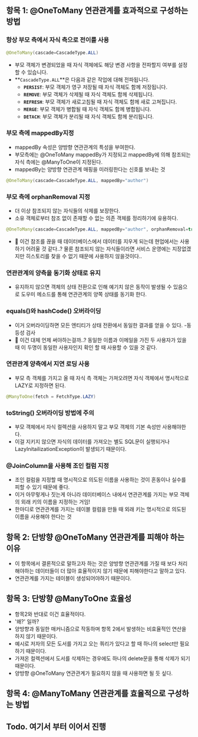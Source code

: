 ## 항목 1: @OneToMany 연관관계를 효과적으로 구성하는 방법

### 항상 부모 측에서 자식 측으로 전이를 사용

```java
@OneToMany(cascade=CascadeType.ALL)
```

- 부모 객체가 변경되었을 때 자식 객체에도 해당 변경 사항을 전파할지 여부를 설정할 수 있습니다.
- **`CascadeType.ALL`**은 다음과 같은 작업에 대해 전파됩니다.
    - **`PERSIST`**: 부모 객체가 영구 저장될 때 자식 객체도 함께 저장됩니다.
    - **`REMOVE`**: 부모 객체가 삭제될 때 자식 객체도 함께 삭제됩니다.
    - **`REFRESH`**: 부모 객체가 새로고침될 때 자식 객체도 함께 새로 고쳐집니다.
    - **`MERGE`**: 부모 객체가 병합될 때 자식 객체도 함께 병합됩니다.
    - **`DETACH`**: 부모 객체가 분리될 때 자식 객체도 함께 분리됩니다.

### 부모 측에 mappedBy지정

- mappedBy 속성은 양방향 연관관계의 특성을 부여한다.
- 부모측에는 @OneToMany mappedBy가 지정되고 mappedBy에 의해 참조되는 자식 측에는 @ManyToOne이 지정된다.
- mappedBy는 양방향 연관관계 매핑을 미러링한다는 신호를 보내는 것

```java
@OneToMany(cascade=CascadeType.ALL, mappedBy="author")
```

### 부모 측에 orphanRemoval 지정

- 더 이상 참조되지 않는 자식들의 삭제를 보장한다.
- 소유 객체로부터 참조 없이 존재할 수 없는 의존 객체를 정리하기에 유용하다.

```java
@OneToMany(cascade=CascadeType.ALL, mappedBy="author", orphanRemoval=true)
```

- 🤔 이건 참조를 끊을 때 데이터베이스에서 데이터를 지우게 되는데 현업에서는 사용하기 어려울 것 같다..?
물론 참조되지 않는 자식들이라면 서비스 운영에는 지장없겠지만 히스토리를 찾을 수 없기 때문에 사용하지 않을것이다..

### 연관관계의 양측을 동기화 상태로 유지

- 유지하지 않으면 객체의 상태 전환으로 인해 예기치 않은 동작이 발생될 수 있음으로 도우미 메소드를 통해 연관관계의 양쪽 상태를 동기화 한다.

### equals()와 hashCode() 오버라이딩

- 이거 오버라이딩하면 모든 엔티티가 상태 전환에서 동일한 결과를 얻을 수 있다. -동등성 검사
- 🤔 이건 대체 언제 써야하는걸까..?
동일한 이름과 이메일을 가진 두 사용자가 있을 때 이 두명이 동일한 사용자인지 확인 할 때 사용할 수 있을 것 같다.

### 연관관계 양측에서 지연 로딩 사용

- 부모 측 객체를 가지고 올 때 자식 측 객체는 가져오려면 자식 객체에서 명시적으로 LAZY로 지정하면 된다.

```java
@ManyToOne(fetch = FetchType.LAZY)
```

### toString() 오버라이딩 방법에 주의

- 부모 객체에서 자식 컬렉션을 사용하지 말고 부모 객체의 기본 속성만 사용해야한다.
- 이걸 지키지 않으면 자식의 데이터를 가져오는 별도 SQL문이 실행되거나 LazyInitailizationException이 발생되기 때문이다.

### @JoinColumn을 사용해 조인 컬럼 지정

- 조인 컬럼을 지정할 때 명시적으로 의도된 이름을 사용하는 것이 혼동이나 실수를 피할 수 있기 때문에 좋다.
- 이거 아무렇게나 짓는게 아니라 데이터베이스 내에서 연관관계를 가지는 부모 객체의 외래 키의 이름을 지정하는 거임!
- 한마디로 연관관계를 가지는 테이블 컬럼을 만들 때 외래 키는 명시적으로 의도된 이름을 사용해야 한다는 것

## 항목 2: 단방향 @OneToMany 연관관계를 피해야 하는 이유
- 이 항목에서 결론적으로 말하고자 하는 것은 양방향 연관관계를 가질 때 보다 처리해야하는 데이터들이 더 많아 효율적이지 않기 때문에 피해야한다고 말하고 있다.
- 연관관계를 가지는 테이블이 생성되어야하기 때문이다.

## 항목 3: 단방향 @ManyToOne 효율성
- 항목2와 반대로 이건 효율적이다.
- '왜?' 일까?
- 양방향과 동일한 매커니즘으로 작동하며 항목 2에서 발생하는 비효율적인 연산을 하지 않기 때문이다.
- 예시로 저자의 모든 도서를 가지고 오는 쿼리가 있다고 할 때 하나의 select만 필요하기 때문이다.
- 가져온 컬렉션에서 도서를 삭제하는 경우에도 하나의 delete문을 통해 삭제가 되기 때문이다.
- 양방향 @OneToMany 연관관계가 필요하지 않을 때 사용하면 될 듯 싶다.

## 항목 4: @ManyToMany 연관관계를 효율적으로 구성하는 방법
## Todo. 여기서 부터 이어서 진행